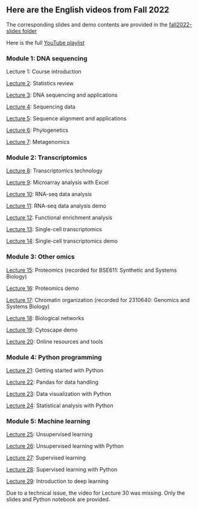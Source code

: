 ## Here are the English videos from Fall 2022
The corresponding slides and demo contents are provided in the [fall2022-slides folder](https://github.com/cmb-chula/comp-biol-3000788/tree/main/fall2022-slides)

Here is the full [YouTube playlist](https://www.youtube.com/playlist?list=PLJIJClalm2xOqi-C4d8CGNDf5OiS4osAG)

### Module 1: DNA sequencing
Lecture 1: Course introduction

[Lecture 2](https://youtu.be/u35WuJ0o_pE): Statistics review

[Lecture 3](https://youtu.be/UdtiB75LJ8E): DNA sequencing and applications

[Lecture 4](https://youtu.be/uXvhOWyk4rc): Sequencing data

[Lecture 5](https://youtu.be/LLe32sHXum4): Sequence alignment and applications

[Lecture 6](https://youtu.be/YNUO4yWTEBM): Phylogenetics

[Lecture 7](https://youtu.be/vBLbM7Al8cM): Metagenomics

### Module 2: Transcriptomics
[Lecture 8](https://youtu.be/lTI0Srz7uNg): Transcriptomics technology

[Lecture 9](https://youtu.be/dPL1OOOqm3k): Microarray analysis with Excel

[Lecture 10](https://youtu.be/htYQv3a5cHE): RNA-seq data analysis

[Lecture 11](https://youtu.be/7g9I32ZZh1g): RNA-seq data analysis demo

[Lecture 12](https://youtu.be/IZxrvgOb5Ww): Functional enrichment analysis

[Lecture 13](https://youtu.be/BDhT-z0QRR8): Single-cell transcriptomics

[Lecture 14](https://youtu.be/SQBA5D_ZReQ): Single-cell transcriptomics demo

### Module 3: Other omics
[Lecture 15](https://youtu.be/voKDf5QBlOM): Proteomics (recorded for BSE611: Synthetic and Systems Biology)

[Lecture 16](https://youtu.be/xR-xVQyWt-M): Proteomics demo

[Lecture 17](https://youtu.be/eC4hbyG-9oo): Chromatin organization (recorded for 2310640: Genomics and Systems Biology)

[Lecture 18](https://youtu.be/6yxg7k0j0cE): Biological networks

[Lecture 19](https://youtu.be/mB79M5CWHR8): Cytoscape demo

[Lecture 20](https://youtu.be/8K0hnTHXSy4): Online resources and tools

### Module 4: Python programming
[Lecture 21](https://youtu.be/NRNNAPVaR8k): Getting started with Python

[Lecture 22](https://youtu.be/6zW5etqdIXQ): Pandas for data handling

[Lecture 23](https://youtu.be/lCChGC5lpaY): Data visualization with Python

[Lecture 24](https://youtu.be/B6ajU-iCZL4): Statistical analysis with Python

### Module 5: Machine learning
[Lecture 25](https://youtu.be/6H_ooi7ud9g): Unsupervised learning

[Lecture 26](https://youtu.be/FsaglE6rzlQ): Unsupervised learning with Python

[Lecture 27](https://youtu.be/B9IqQeIpB04): Supervised learning

[Lecture 28](https://youtu.be/R6ebris6278): Supervised learning with Python

[Lecture 29](https://youtu.be/CN8-EKNzRu0): Introduction to deep learning

Due to a technical issue, the video for Lecture 30 was missing. Only the slides and Python notebook are provided.

